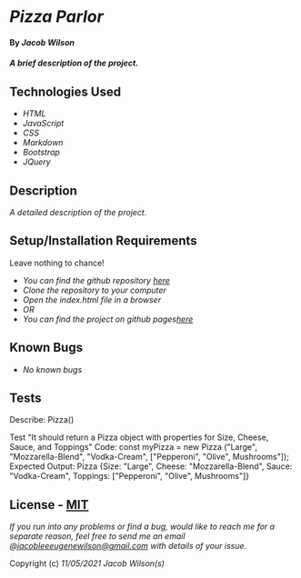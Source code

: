 # _Pizza Parlor_

#### By _**Jacob Wilson**_

#### _A brief description of the project._

## Technologies Used

* _HTML_
* _JavaScript_
* _CSS_
* _Markdown_
* _Bootstrap_
* _JQuery_

## Description

_A detailed description of the project._

## Setup/Installation Requirements

Leave nothing to chance!

* _You can find the github repository [here]()_
* _Clone the repository to your computer_
* _Open the index.html file in a browser_
* _OR_
* _You can find the project on github pages[here]()_

## Known Bugs

* _No known bugs_

## Tests

Describe: Pizza()

Test "It should return a Pizza object with properties for Size, Cheese, Sauce, and Toppings"
Code: const myPizza = new Pizza ("Large", "Mozzarella-Blend", "Vodka-Cream", ["Pepperoni", "Olive", Mushrooms"]);
Expected Output: Pizza {Size: "Large", Cheese: "Mozzarella-Blend", Sauce: "Vodka-Cream", Toppings: ["Pepperoni", "Olive", Mushrooms"]}



## License - [MIT](https://opensource.org/licenses/MIT)

_If you run into any problems or find a bug, would like to reach me for a separate reason, feel free to send me an email @jacobleeeugenewilson@gmail.com with details of your issue._

Copyright (c) _11/05/2021_ _Jacob Wilson(s)_